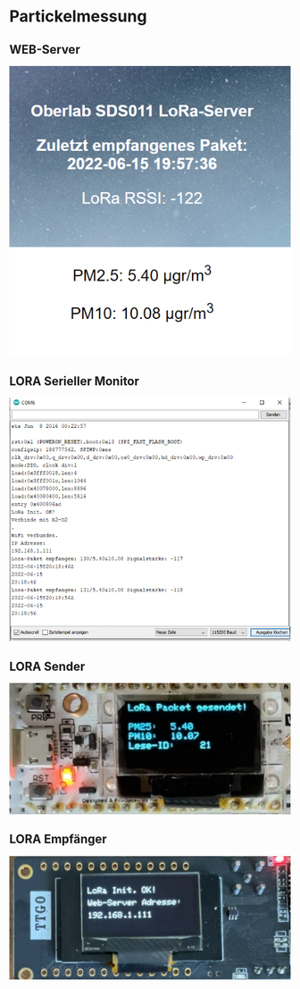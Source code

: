 # Partickelmessung

## WEB-Server

![Bild](pic/lora-server.png)

## LORA Serieller Monitor

![Bild](pic/lora-sm.png)

## LORA Sender

![Bild](pic/lora-s.png)

## LORA Empfänger

![Bild](pic/lora-e.png)
